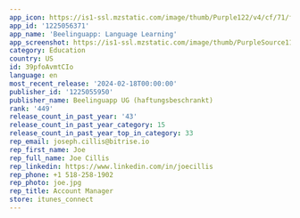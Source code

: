 ```yaml
---
app_icon: https://is1-ssl.mzstatic.com/image/thumb/Purple122/v4/cf/71/fd/cf71fdf8-e3f3-ab8d-835e-adf22b39d09e/AppIcon-1-0-0-1x_U007emarketing-0-7-0-85-220.png/1024x1024bb.png
app_id: '1225056371'
app_name: 'Beelinguapp: Language Learning'
app_screenshot: https://is1-ssl.mzstatic.com/image/thumb/PurpleSource116/v4/bf/cc/26/bfcc26df-6061-ea86-3fda-22e4d3900d52/12b3c1e2-24fc-4d8c-b716-2458d9196b96_1284x2778_-_English_-_1__U00281_U0029.jpg/1284x2778bb.png
category: Education
country: US
id: 39pfoAvmtCIo
language: en
most_recent_release: '2024-02-18T00:00:00'
publisher_id: '1225055950'
publisher_name: Beelinguapp UG (haftungsbeschrankt)
rank: '449'
release_count_in_past_year: '43'
release_count_in_past_year_category: 15
release_count_in_past_year_top_in_category: 33
rep_email: joseph.cillis@bitrise.io
rep_first_name: Joe
rep_full_name: Joe Cillis
rep_linkedin: https://www.linkedin.com/in/joecillis
rep_phone: +1 518-258-1902
rep_photo: joe.jpg
rep_title: Account Manager
store: itunes_connect
---
```

